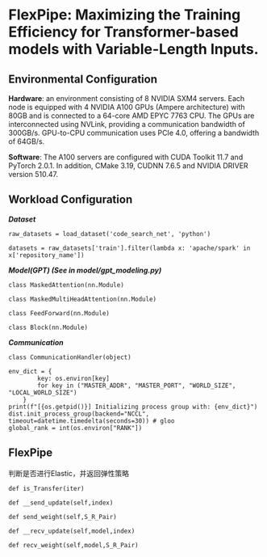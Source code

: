 # FlexPipe: Maximizing the Training Efficiency for Transformer-based models with Variable-Length Inputs.
## Environmental Configuration
**Hardware**: an environment consisting of 8 NVIDIA SXM4 servers. Each node is equipped with 4 NVIDIA A100 GPUs (Ampere architecture) with 80GB and is connected to a 64-core AMD EPYC 7763 CPU. The GPUs are interconnected using NVLink, providing a communication bandwidth of 300GB/s. GPU-to-CPU communication uses PCIe 4.0, offering a bandwidth of 64GB/s.

**Software**: The A100 servers are configured with CUDA Toolkit 11.7 and PyTorch 2.0.1. In addition, CMake 3.19, CUDNN 7.6.5 and NVIDIA DRIVER version 510.47.


## Workload Configuration
***Dataset***

```raw_datasets = load_dataset('code_search_net', 'python')```

```datasets = raw_datasets['train'].filter(lambda x: 'apache/spark' in x['repository_name'])```

***Model(GPT) (See in model/gpt_modeling.py)***

```class MaskedAttention(nn.Module)```

```class MaskedMultiHeadAttention(nn.Module)```

```class FeedForward(nn.Module)```

```class Block(nn.Module)```

***Communication***

```class CommunicationHandler(object)```

```
env_dict = {
        key: os.environ[key]
        for key in ("MASTER_ADDR", "MASTER_PORT", "WORLD_SIZE", "LOCAL_WORLD_SIZE")
    }
print(f"[{os.getpid()}] Initializing process group with: {env_dict}")
dist.init_process_group(backend="NCCL", timeout=datetime.timedelta(seconds=30)) # gloo
global_rank = int(os.environ["RANK"])
```

## FlexPipe
判断是否进行Elastic，并返回弹性策略

```def is_Transfer(iter)```

```def __send_update(self,index)```

```def send_weight(self,S_R_Pair)```

```def __recv_update(self,model,index)```

```def recv_weight(self,model,S_R_Pair)```
